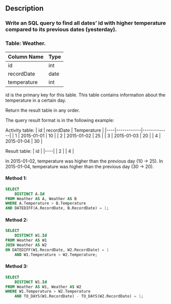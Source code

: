 ## Description

### Write an SQL query to find all dates’ id with higher temperature compared to its previous dates (yesterday).

### Table: Weather.

| Column Name | Type |
| ----------- | ---- |
| id          | int  |
| recordDate  | date |
| temperature | int  |

id is the primary key for this table.
This table contains information about the temperature in a certain day.

Return the result table in any order.

The query result format is in the following example:

Activity table:
| id | recordDate | Temperature |
|----|------------|-------------|
| 1 | 2015-01-01 | 10 |
| 2 | 2015-01-02 | 25 |
| 3 | 2015-01-03 | 20 |
| 4 | 2015-01-04 | 30 |

Result table:
| id |
|----|
| 2 |
| 4 |

In 2015-01-02, temperature was higher than the previous day (10 -> 25).
In 2015-01-04, temperature was higher than the previous day (30 -> 20).

#### Method 1:

```sql
SELECT
    DISTINCT A.Id
FROM Weather AS A, Weather AS B
WHERE A.Temperature > B.Temperature
AND DATEDIFF(A.RecordDate, B.RecordDate) = 1;
```

#### Method 2:

```sql
SELECT
    DISTINCT W1.Id
FROM Weather AS W1
JOIN Weather AS W2
ON DATEDIFF(W1.RecordDate, W2.RecordDate) = 1
    AND W1.Temperature > W2.Temperature;
```

#### Method 3:

```sql
SELECT
    DISTINCT W1.Id
FROM Weather AS W1, Weather AS W2
WHERE W1.Temperature > W2.Temperature
    AND TO_DAYS(W1.RecordDate) - TO_DAYS(W2.RecordDate) = 1;

```
